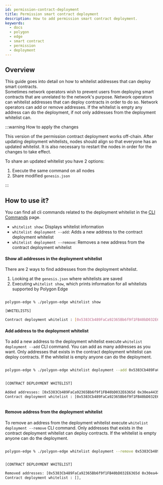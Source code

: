 ```yaml
---
id: permission-contract-deployment
title: Permission smart contract deployment
description: How to add permission smart contract deployment.
keywords:
  - docs
  - polygon
  - edge
  - smart contract
  - permission
  - deployment
---
```


## Overview

This guide goes into detail on how to whitelist addresses that can deploy smart contracts. <br/> 
Sometimes network operators wish to prevent users from deploying smart contracts that are unrelated to the network's purpose. Network operators can whitelist addresses that can deploy contracts in order to do so. Network operators can add or remove addresses. If the whitelist is empty any address can do the deployment, if not only addresses from the deployment whitelist can. 

:::warning How to apply the changes

This version of the permission contract deployment works off-chain. After updating deployment whitelists, nodes should align so that everyone has an updated whitelist. It is also necessary to restart the nodes in order for the changes to take effect. <br/>

To share an updated whitelist you have 2 options:
1. Execute the same command on all nodes
2. Share modified `genesis.json`

:::

## How to use it?


You can find all cli commands related to the deployment whitelist in the [CLI Commands](cli-commands#whitelist-commands) page.

* `whitelist show`: Displays whitelist information
* `whitelist deployment --add`:  Adds a new address to the contract deployment whitelist
* `whitelist deployment --remove`:  Removes a new address from the contract deployment whitelist

#### Show all addresses in the deployment whitelist

There are 2 ways to find addresses from the deployment whitelist.
1. Looking at the `genesis.json` where whitelists are saved
2. Executing `whitelist show`, which prints information for all whitelists supported by Polygon Edge

```bash

polygon-edge % ./polygon-edge whitelist show 

[WHITELISTS]

Contract deployment whitelist : [0x5383Cb489FaCa92365Bb6f9f1FB40bD032E6365d],


```

#### Add address to the deployment whitelist

To add a new address to the deployment whitelist execute `whitelist deployment --add` CLI command. You can add as many addresses as you want. Only addresses that exists in the contract deployment whitelist can deploy contracts. If the whitelist is empty anyone can do the deployment.

```bash

polygon-edge % ./polygon-edge whitelist deployment --add 0x5383Cb489FaCa92365Bb6f9f1FB40bD032E6365d --add 0x30ea4435167Ee91f9f874b5a894F3282A956C3FF
 

[CONTRACT DEPLOYMENT WHITELIST]

Added addresses: [0x5383Cb489FaCa92365Bb6f9f1FB40bD032E6365d 0x30ea4435167Ee91f9f874b5a894F3282A956C3FF],
Contract deployment whitelist : [0x5383Cb489FaCa92365Bb6f9f1FB40bD032E6365d 0x30ea4435167Ee91f9f874b5a894F3282A956C3FF],



```

#### Remove address from the deployment whitelist

To remove an address from the deployment whitelist execute `whitelist deployment --remove` CLI command. Only addresses that exists in the contract deployment whitelist can deploy contracts. If the whitelist is empty anyone can do the deployment.

```bash

polygon-edge % ./polygon-edge whitelist deployment --remove 0x5383Cb489FaCa92365Bb6f9f1FB40bD032E6365d --remove 0x30ea4435167Ee91f9f874b5a894F3282A956C3FF
 

[CONTRACT DEPLOYMENT WHITELIST]

Removed addresses: [0x5383Cb489FaCa92365Bb6f9f1FB40bD032E6365d 0x30ea4435167Ee91f9f874b5a894F3282A956C3FF],
Contract deployment whitelist : [],



```